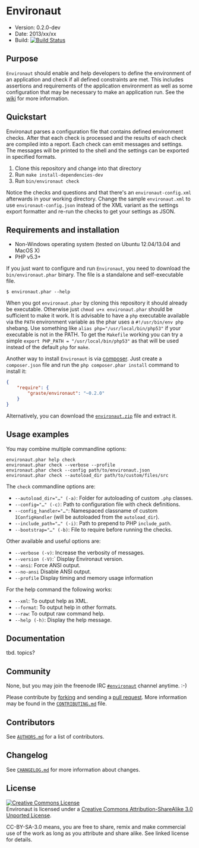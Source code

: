 # Environaut

* Version: 0.2.0-dev
* Date: 2013/xx/xx
* Build: [![Build Status](https://secure.travis-ci.org/graste/environaut.png?branch=0.2.0)](http://travis-ci.org/graste/environaut)

## Purpose

`Environaut` should enable and help developers to define the environment of an
application and check if all defined constraints are met. This includes
assertions and requirements of the application environment as well as some
configuration that may be necessary to make an application run. See the
[wiki](https://github.com/graste/environaut/wiki) for more information.

## Quickstart

Environaut parses a configuration file that contains defined environment checks.
After that each check is processed and the results of each check are compiled
into a report. Each check can emit messages and settings. The messages will be
printed to the shell and the settings can be exported in specified formats.

1. Clone this repository and change into that directory
2. Run ```make install-dependencies-dev```
3. Run ```bin/environaut check```

Notice the checks and questions and that there's an ```environaut-config.xml```
afterwards in your working directory. Change the sample ```environaut.xml```
to use ```environaut-config.json``` instead of the XML variant as the settings
export formatter and re-run the checks to get your settings as JSON.

## Requirements and installation

- Non-Windows operating system (tested on Ubuntu 12.04/13.04 and MacOS X)
- PHP v5.3+

If you just want to configure and run `Environaut`, you need to download the
`bin/environaut.phar` binary. The file is a standalone and self-executable file.

    $ environaut.phar --help

When you got `environaut.phar` by cloning this repository it should already be
executable. Otherwise just `chmod u+x environaut.phar` should be sufficient to
make it work. It is advisable to have a `php` executable available via the
`PATH` environment variable as the phar uses a `#!/usr/bin/env php` shebang.
Use something like ```alias php="/usr/local/bin/php53"``` if your executable
is not in the PATH. To get the `Makefile` working you can try a simple
```export PHP_PATH = "/usr/local/bin/php53"``` as that will be used instead of
the default `php` for `make`.

Another way to install `Environaut` is via [composer](http://getcomposer.org).
Just create a `composer.json` file and run the `php composer.phar install`
command to install it:

```json
{
    "require": {
        "graste/environaut": "~0.2.0"
    }
}
```

Alternatively, you can download the [`environaut.zip`][1] file and extract it.

## Usage examples

You may combine multiple commandline options:

    environaut.phar help check
    environaut.phar check --verbose --profile
    environaut.phar check --config path/to/environaut.json
    environaut.phar check --autoload_dir path/to/custom/files/src

The `check` commandline options are:

- ```--autoload_dir="…" (-a)```: Folder for autoloading of custom `.php` classes.
- ```--config="…" (-c)```: Path to configuration file with check definitions.
- ```--config_handler="…"```: Namespaced classname of custom `IConfigHandler`
                              (will be autoloaded from the ```autoload_dir```).
- ```--include_path="…" (-i)```: Path to prepend to PHP ```include_path```.
- ```--bootstrap="…" (-b)```: File to require before running the checks.

Other available and useful options are:

- `--verbose (-v)`: Increase the verbosity of messages.
- `--version (-V)`:` Display Environaut version.
- `--ansi`: Force ANSI output.
- `--no-ansi` Disable ANSI output.
- `--profile` Display timing and memory usage information

For the help command the following works:

- `--xml`: To output help as XML.
- `--format`: To output help in other formats.
- `--raw`: To output raw command help.
- `--help (-h)`: Display the help message.

## Documentation

tbd. topics?

## Community

None, but you may join the freenode IRC [`#environaut`](irc://irc.freenode.org/environaut) channel anytime. :-)

Please contribute by [forking](http://help.github.com/forking/) and sending a
[pull request](http://help.github.com/pull-requests/). More information may be
found in the [`CONTRIBUTING.md`](CONTRIBUTING.md) file.

## Contributors

See [`AUTHORS.md`](AUTHORS.md) for a list of contributors.

## Changelog

See [`CHANGELOG.md`](CHANGELOG.md) for more information about changes.

## License

<a rel="license" href="http://creativecommons.org/licenses/by-sa/3.0/deed.en_US"><img alt="Creative Commons License" style="border-width:0" src="http://i.creativecommons.org/l/by-sa/3.0/88x31.png" /></a><br /><span xmlns:dct="http://purl.org/dc/terms/" property="dct:title">Environaut</span> is licensed under a <a rel="license" href="http://creativecommons.org/licenses/by-sa/3.0/deed.en_US">Creative Commons Attribution-ShareAlike 3.0 Unported License</a>.

CC-BY-SA-3.0 means, you are free to share, remix and make commercial use of the
work as long as you attribute and share alike. See linked license for details.

[1]: https://github.com/graste/environaut/archive/0.2.0.zip

